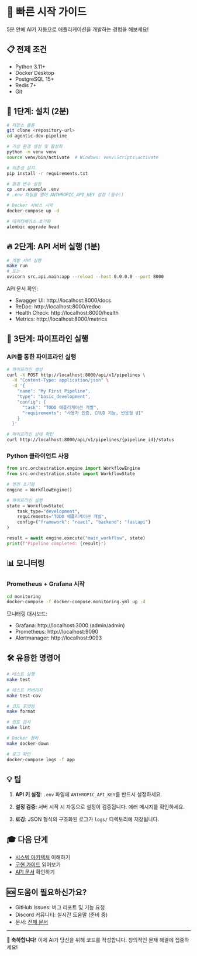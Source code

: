 # 🚀 빠른 시작 가이드

5분 안에 AI가 자동으로 애플리케이션을 개발하는 경험을 해보세요!

## 📋 전제 조건

- Python 3.11+
- Docker Desktop
- PostgreSQL 15+
- Redis 7+
- Git

## 🎯 1단계: 설치 (2분)

```bash
# 저장소 클론
git clone <repository-url>
cd agentic-dev-pipeline

# 가상 환경 생성 및 활성화
python -m venv venv
source venv/bin/activate  # Windows: venv\Scripts\activate

# 의존성 설치
pip install -r requirements.txt

# 환경 변수 설정
cp .env.example .env
# .env 파일을 열어 ANTHROPIC_API_KEY 설정 (필수!)

# Docker 서비스 시작
docker-compose up -d

# 데이터베이스 초기화
alembic upgrade head
```

## 🔥 2단계: API 서버 실행 (1분)

```bash
# 개발 서버 실행
make run
# 또는
uvicorn src.api.main:app --reload --host 0.0.0.0 --port 8000
```

API 문서 확인:
- Swagger UI: http://localhost:8000/docs
- ReDoc: http://localhost:8000/redoc
- Health Check: http://localhost:8000/health
- Metrics: http://localhost:8000/metrics

## 🎉 3단계: 파이프라인 실행

### API를 통한 파이프라인 실행

```bash
# 파이프라인 생성
curl -X POST http://localhost:8000/api/v1/pipelines \
  -H "Content-Type: application/json" \
  -d '{
    "name": "My First Pipeline",
    "type": "basic_development",
    "config": {
      "task": "TODO 애플리케이션 개발",
      "requirements": "사용자 인증, CRUD 기능, 반응형 UI"
    }
  }'

# 파이프라인 상태 확인
curl http://localhost:8000/api/v1/pipelines/{pipeline_id}/status
```

### Python 클라이언트 사용

```python
from src.orchestration.engine import WorkflowEngine
from src.orchestration.state import WorkflowState

# 엔진 초기화
engine = WorkflowEngine()

# 파이프라인 실행
state = WorkflowState(
    task_type="development",
    requirements="TODO 애플리케이션 개발",
    config={"framework": "react", "backend": "fastapi"}
)

result = await engine.execute("main_workflow", state)
print(f"Pipeline completed: {result}")
```

## 📊 모니터링

### Prometheus + Grafana 시작
```bash
cd monitoring
docker-compose -f docker-compose.monitoring.yml up -d
```

모니터링 대시보드:
- Grafana: http://localhost:3000 (admin/admin)
- Prometheus: http://localhost:9090
- Alertmanager: http://localhost:9093

## 🛠️ 유용한 명령어

```bash
# 테스트 실행
make test

# 테스트 커버리지
make test-cov

# 코드 포맷팅
make format

# 린트 검사
make lint

# Docker 정리
make docker-down

# 로그 확인
docker-compose logs -f app
```

## 💡 팁

1. **API 키 설정**: `.env` 파일에 `ANTHROPIC_API_KEY`를 반드시 설정하세요.

2. **설정 검증**: 서버 시작 시 자동으로 설정이 검증됩니다. 에러 메시지를 확인하세요.

3. **로깅**: JSON 형식의 구조화된 로그가 `logs/` 디렉토리에 저장됩니다.

## 🎓 다음 단계

- [시스템 아키텍처](docs/architecture/system-architecture.md) 이해하기
- [구현 가이드](docs/guides/implementation.md) 읽어보기
- [API 문서](http://localhost:8000/docs) 확인하기

## 🆘 도움이 필요하신가요?

- GitHub Issues: 버그 리포트 및 기능 요청
- Discord 커뮤니티: 실시간 도움말 (준비 중)
- 문서: [전체 문서](README.md)

---

**🎊 축하합니다!** 이제 AI가 당신을 위해 코드를 작성합니다. 창의적인 문제 해결에 집중하세요!